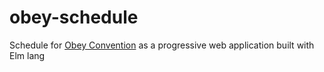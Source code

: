 # obey-schedule
Schedule for [Obey Convention](http://www.obeyconvention.com/) as a progressive web application built with Elm lang
